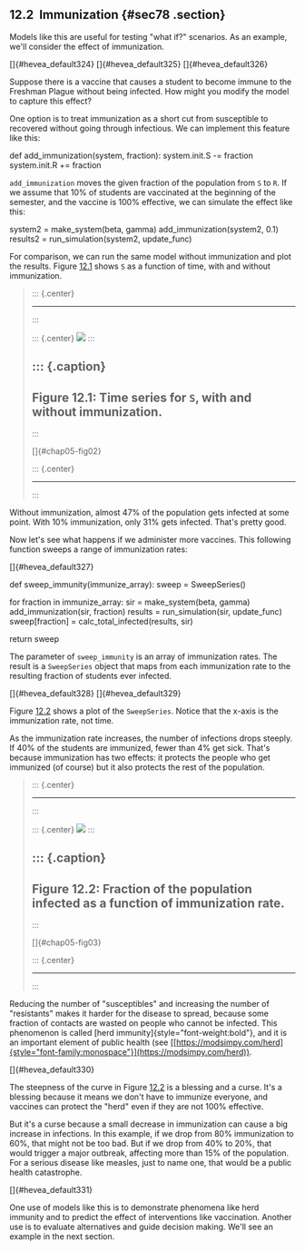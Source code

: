 ﻿12.2  Immunization {#sec78 .section}
------------------

Models like this are useful for testing "what if?\" scenarios. As an
example, we'll consider the effect of immunization.

[]{#hevea_default324} []{#hevea_default325} []{#hevea_default326}

Suppose there is a vaccine that causes a student to become immune to the
Freshman Plague without being infected. How might you modify the model
to capture this effect?

One option is to treat immunization as a short cut from susceptible to
recovered without going through infectious. We can implement this
feature like this:

def add\_immunization(system, fraction): system.init.S -= fraction
system.init.R += fraction

`add_immunization` moves the given fraction of the population from `S`
to `R`. If we assume that 10% of students are vaccinated at the
beginning of the semester, and the vaccine is 100% effective, we can
simulate the effect like this:

system2 = make\_system(beta, gamma) add\_immunization(system2, 0.1)
results2 = run\_simulation(system2, update\_func)

For comparison, we can run the same model without immunization and plot
the results. Figure [12.1](#chap05-fig02) shows `S` as a function of
time, with and without immunization.

> ::: {.center}
>
> ------------------------------------------------------------------------
> :::
>
> ::: {.center}
> ![](ModSimPy015.png)
> :::
>
> ::: {.caption}
>   ------------------------------------------------------------------
>   Figure 12.1: Time series for `S`, with and without immunization.
>   ------------------------------------------------------------------
> :::
>
> []{#chap05-fig02}
>
> ::: {.center}
>
> ------------------------------------------------------------------------
> :::

Without immunization, almost 47% of the population gets infected at some
point. With 10% immunization, only 31% gets infected. That's pretty
good.

Now let's see what happens if we administer more vaccines. This
following function sweeps a range of immunization rates:

[]{#hevea_default327}

def sweep\_immunity(immunize\_array): sweep = SweepSeries()

for fraction in immunize\_array: sir = make\_system(beta, gamma)
add\_immunization(sir, fraction) results = run\_simulation(sir,
update\_func) sweep\[fraction\] = calc\_total\_infected(results, sir)

return sweep

The parameter of `sweep_immunity` is an array of immunization rates. The
result is a `SweepSeries` object that maps from each immunization rate
to the resulting fraction of students ever infected.

[]{#hevea_default328} []{#hevea_default329}

Figure [12.2](#chap05-fig03) shows a plot of the `SweepSeries`. Notice
that the x-axis is the immunization rate, not time.

As the immunization rate increases, the number of infections drops
steeply. If 40% of the students are immunized, fewer than 4% get sick.
That's because immunization has two effects: it protects the people who
get immunized (of course) but it also protects the rest of the
population.

> ::: {.center}
>
> ------------------------------------------------------------------------
> :::
>
> ::: {.center}
> ![](ModSimPy016.png)
> :::
>
> ::: {.caption}
>   --------------------------------------------------------------------------------------
>   Figure 12.2: Fraction of the population infected as a function of immunization rate.
>   --------------------------------------------------------------------------------------
> :::
>
> []{#chap05-fig03}
>
> ::: {.center}
>
> ------------------------------------------------------------------------
> :::

Reducing the number of "susceptibles\" and increasing the number of
"resistants\" makes it harder for the disease to spread, because some
fraction of contacts are wasted on people who cannot be infected. This
phenomenon is called [herd immunity]{style="font-weight:bold"}, and it
is an important element of public health (see
[[https://modsimpy.com/herd]{style="font-family:monospace"}](https://modsimpy.com/herd)).

[]{#hevea_default330}

The steepness of the curve in Figure [12.2](#chap05-fig03) is a blessing
and a curse. It's a blessing because it means we don't have to immunize
everyone, and vaccines can protect the "herd\" even if they are not 100%
effective.

But it's a curse because a small decrease in immunization can cause a
big increase in infections. In this example, if we drop from 80%
immunization to 60%, that might not be too bad. But if we drop from 40%
to 20%, that would trigger a major outbreak, affecting more than 15% of
the population. For a serious disease like measles, just to name one,
that would be a public health catastrophe.

[]{#hevea_default331}

One use of models like this is to demonstrate phenomena like herd
immunity and to predict the effect of interventions like vaccination.
Another use is to evaluate alternatives and guide decision making. We'll
see an example in the next section.


